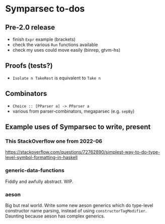 # Symparsec to-dos
## Pre-2.0 release
* finish `Expr` example (brackets)
* check the various `Run` functions available
* check my uses could move easily (binrep, gtvm-hs)

## Proofs (tests?)
* `Isolate n TakeRest` is equivalent to `Take n`

## Combinators
* `Choice :: [PParser a] -> PParser a`
* various from parser-combinators, megaparsec (e.g. `sepBy`)

## Example uses of Symparsec to write, present
### This StackOverflow one from 2022-06
https://stackoverflow.com/questions/72762890/simplest-way-to-do-type-level-symbol-formatting-in-haskell

### generic-data-functions
Fiddly and awfully abstract. WIP.

### aeson
Big but real world. Write some new aeson generics which do type-level
constructor name parsing, instead of using `constructorTagModifier`. Daunting
because aeson has complex generics.
